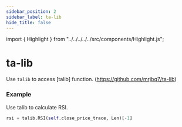 ```yaml
---
sidebar_position: 2
sidebar_label: ta-lib
hide_title: false
---
```


import { Highlight } from "../../../../../src/components/Highlight.js";

# ta-lib

Use `talib` to access [talib] function. (https://github.com/mrjbq7/ta-lib)

### Example

Use talib to calculate RSI.

```python
rsi = talib.RSI(self.close_price_trace, Len)[-1]
```
